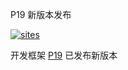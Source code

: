 ﻿P19 新版本发布

[![sites](http://182.61.61.133/link/resources/OSQ.png)](http://www.OS-Q.com)

开发框架 [P19](https://github.com/OS-Q/P19) 已发布新版本


